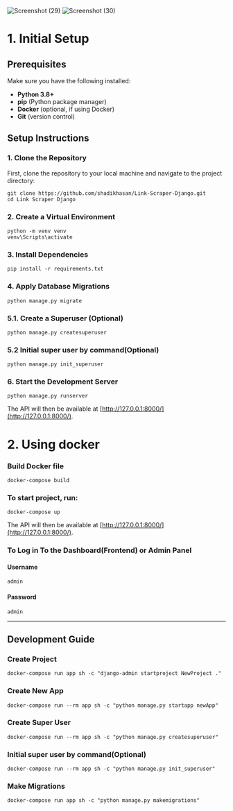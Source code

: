 ![Screenshot (29)](https://github.com/user-attachments/assets/10f8b61c-932f-47b2-a8c8-1714d2bdee98)
![Screenshot (30)](https://github.com/user-attachments/assets/85ed5fe4-c120-45e9-8e92-2c12e7212426)


# 1. Initial Setup
## Prerequisites
Make sure you have the following installed:

- **Python 3.8+**
- **pip** (Python package manager)
- **Docker** (optional, if using Docker)
- **Git** (version control)

## Setup Instructions

### 1. Clone the Repository

First, clone the repository to your local machine and navigate to the project directory:

```
git clone https://github.com/shadikhasan/Link-Scraper-Django.git
cd Link Scraper Django
```

### 2. Create a Virtual Environment

```
python -m venv venv
venv\Scripts\activate
```

### 3. Install Dependencies

```
pip install -r requirements.txt
```

### 4. Apply Database Migrations

```
python manage.py migrate
```

### 5.1. Create a Superuser (Optional)

```
python manage.py createsuperuser
```

### 5.2 Initial super user by command(Optional)

```
python manage.py init_superuser
```

### 6. Start the Development Server

```
python manage.py runserver
```

The API will then be available at [http://127.0.0.1:8000/](http://127.0.0.1:8000/).

# 2. Using docker

### Build Docker file

```
docker-compose build
```

### To start project, run:

```
docker-compose up
```

The API will then be available at [http://127.0.0.1:8000/](http://127.0.0.1:8000/).

### To Log in To the Dashboard(Frontend) or Admin Panel

#### Username

```
admin
```

#### Password

```
admin
```

---

## Development Guide

### Create Project

```
docker-compose run app sh -c "django-admin startproject NewProject ."
```

### Create New App

```
docker-compose run --rm app sh -c "python manage.py startapp newApp"
```

### Create Super User

```
docker-compose run --rm app sh -c "python manage.py createsuperuser"
```

### Initial super user by command(Optional)

```
docker-compose run --rm app sh -c "python manage.py init_superuser"
```

### Make Migrations

```
docker-compose run app sh -c "python manage.py makemigrations"
```
